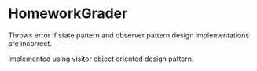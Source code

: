 # HomeworkGrader
Throws error if state pattern and observer pattern design implementations are incorrect.

Implemented using visitor object oriented design pattern.

